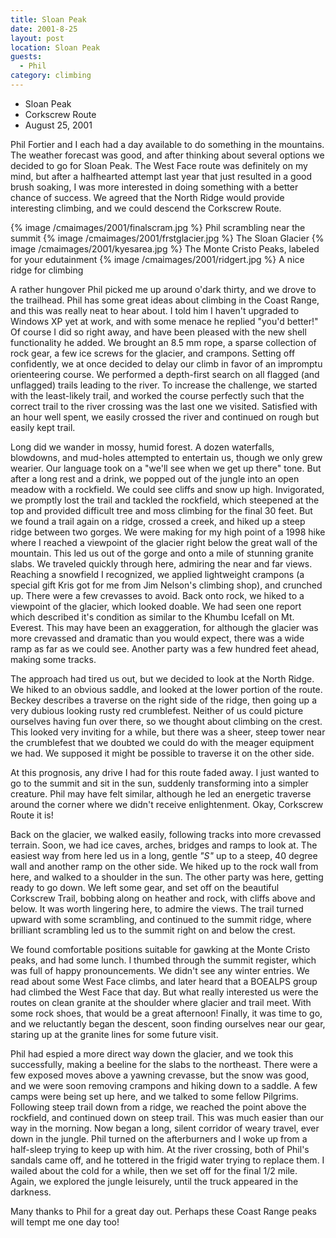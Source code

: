 ```yaml
---
title: Sloan Peak
date: 2001-8-25
layout: post
location: Sloan Peak
guests:
  - Phil
category: climbing
---
```


* Sloan Peak
* Corkscrew Route
* August 25, 2001

Phil Fortier and I each had a day available to do something in the
mountains. The weather forecast was good, and after thinking about several
options we decided to go for Sloan Peak. The West Face route was definitely on
my mind, but after a halfhearted attempt last year that just resulted in a good
brush soaking, I was more interested in doing something with a better chance of
success. We agreed that the North Ridge would provide interesting climbing, and
we could descend the Corkscrew Route.

{% image /cmaimages/2001/finalscram.jpg %}
Phil scrambling near the summit
{% image /cmaimages/2001/frstglacier.jpg %}
The Sloan Glacier
{% image /cmaimages/2001/kyesarea.jpg %}
The Monte Cristo Peaks, labeled for your edutainment
{% image /cmaimages/2001/ridgert.jpg %}
A nice ridge for climbing

A rather hungover Phil picked me up around o'dark thirty, and we drove
to the trailhead.  Phil has some great ideas about climbing in the
Coast Range, and this was really neat to hear about. I told him I
haven't upgraded to Windows XP yet at work, and with some menace he
replied "you'd better!" Of course I did so right away, and have been
pleased with the new shell functionality he added. We brought an 8.5
mm rope, a sparse collection of rock gear, a few ice screws for the
glacier, and crampons. Setting off confidently, we at once decided to
delay our climb in favor of an impromptu orienteering course. We
performed a depth-first search on all flagged (and unflagged) trails
leading to the river. To increase the challenge, we started with the
least-likely trail, and worked the course perfectly such that the
correct trail to the river crossing was the last one we
visited. Satisfied with an hour well spent, we easily crossed the
river and continued on rough but easily kept trail.


Long did we wander in mossy, humid forest. A dozen waterfalls,
blowdowns, and mud-holes attempted to entertain us, though we only
grew wearier. Our language took on a "we'll see when we get up there"
tone. But after a long rest and a drink, we popped out of the jungle
into an open meadow with a rockfield. We could see cliffs and snow up
high. Invigorated, we promptly lost the trail and tackled the
rockfield, which steepened at the top and provided difficult tree and
moss climbing for the final 30 feet.  But we found a trail again on a
ridge, crossed a creek, and hiked up a steep ridge between two
gorges. We were making for my high point of a 1998 hike where I
reached a viewpoint of the glacier right below the great wall of the
mountain. This led us out of the gorge and onto a mile of stunning
granite slabs. We traveled quickly through here, admiring the near
and far views. Reaching a snowfield I recognized, we applied
lightweight crampons (a special gift Kris got for me from Jim Nelson's
climbing shop), and crunched up. There were a few crevasses to
avoid. Back onto rock, we hiked to a viewpoint of the glacier, which
looked doable. We had seen one report which described it's condition
as similar to the Khumbu Icefall on Mt. Everest. This may have been an
exaggeration, for although the glacier was more crevassed and dramatic
than you would expect, there was a wide ramp as far as we could
see. Another party was a few hundred feet ahead, making some tracks.


The approach had tired us out, but we decided to look at the North
Ridge. We hiked to an obvious saddle, and looked at the lower portion
of the route. Beckey describes a traverse on the right side of the
ridge, then going up a very dubious looking rusty red
crumblefest. Neither of us could picture ourselves having fun over
there, so we thought about climbing on the crest. This looked very
inviting for a while, but there was a sheer, steep tower near the
crumblefest that we doubted we could do with the meager equipment we
had. We supposed it might be possible to traverse it on the other
side.


At this prognosis, any drive I had for this route faded away. I just
wanted to go to the summit and sit in the sun, suddenly transforming
into a simpler creature. Phil may have felt similar, although he led
an energetic traverse around the corner where we didn't receive
enlightenment. Okay, Corkscrew Route it is!


Back on the glacier, we walked easily, following tracks into more crevassed
terrain.  Soon, we had ice caves, arches, bridges and ramps to look at. The
easiest way from here led us in a long, gentle *"S"* up to a steep, 40 degree
wall and another ramp on the other side. We hiked up to the rock wall from here,
and walked to a shoulder in the sun. The other party was here, getting ready to
go down. We left some gear, and set off on the beautiful Corkscrew Trail,
bobbing along on heather and rock, with cliffs above and below. It was worth
lingering here, to admire the views.  The trail turned upward with some
scrambling, and continued to the summit ridge, where brilliant scrambling led us
to the summit right on and below the crest.


We found comfortable positions suitable for gawking at the Monte
Cristo peaks, and had some lunch. I thumbed through the summit
register, which was full of happy pronouncements.  We didn't see any
winter entries. We read about some West Face climbs, and later heard
that a BOEALPS group had climbed the West Face that day. But what
really interested us were the routes on clean granite at the shoulder
where glacier and trail meet.  With some rock shoes, that would be a
great afternoon! Finally, it was time to go, and we reluctantly began
the descent, soon finding ourselves near our gear, staring up at the
granite lines for some future visit.


Phil had espied a more direct way down the glacier, and we took this
successfully, making a beeline for the slabs to the northeast. There
were a few exposed moves above a yawning crevasse, but the snow was
good, and we were soon removing crampons and hiking down to a
saddle. A few camps were being set up here, and we talked to some
fellow Pilgrims.  Following steep trail down from a ridge, we reached
the point above the rockfield, and continued down on steep trail. This
was much easier than our way in the morning. Now began a long, silent
corridor of weary travel, ever down in the jungle. Phil turned on the
afterburners and I woke up from a half-sleep trying to keep up with
him. At the river crossing, both of Phil's sandals came off, and he
tottered in the frigid water trying to replace them. I wailed about
the cold for a while, then we set off for the final 1/2 mile. Again,
we explored the jungle leisurely, until the truck appeared in the
darkness.


Many thanks to Phil for a great day out. Perhaps these Coast Range
peaks will tempt me one day too!


